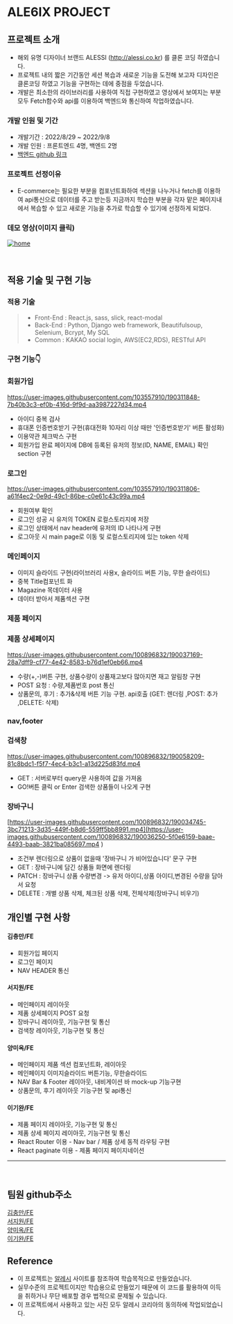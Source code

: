 # ALE6IX PROJECT

## 프로젝트 소개

- 해외 유명 디자이너 브랜드 ALESSI (http://alessi.co.kr) 를 클론 코딩 하였습니다.
- 프로젝트 내의 짧은 기간동안 세션 복습과 새로운 기능을 도전해 보고자 디자인은 클론코딩 하였고 기능을 구현하는 데에 중점을 두었습니다.
- 개발은 최소한의 라이브러리를 사용하여 직접 구현하였고 영상에서 보여지는 부분 모두 Fetch함수와 api를 이용하여 백엔드와 통신하여 작업하였습니다.

### 개발 인원 및 기간

- 개발기간 : 2022/8/29 ~ 2022/9/8
- 개발 인원 : 프론트엔드 4명, 백엔드 2명
- [백엔드 github 링크](https://github.com/wecode-bootcamp-korea/justcode-6-1st-ale6ix-back)

### 프로젝트 선정이유

- E-commerce는 필요한 부분을 컴포넌트화하여 섹션을 나누거나 fetch를 이용하여 api통신으로 데이터를 주고 받는등
  지금까지 학습한 부분을 각자 맡은 페이지내에서 복습할 수 있고 새로운 기능을 추가로 학습할 수 있기에 선정하게 되었다.

### 데모 영상(이미지 클릭)

[![home](https://velog.velcdn.com/images/ch00ng10000/post/3ff906f7-d6ea-43a6-92f1-fc37b06e3eae/image.png)](https://youtu.be/X2f3YSx6h0Q)

<br>

## 적용 기술 및 구현 기능

### 적용 기술

> - Front-End : React.js, sass, slick, react-modal
> - Back-End : Python, Django web framework, Beautifulsoup, Selenium, Bcrypt, My SQL
> - Common : KAKAO social login, AWS(EC2,RDS), RESTful API



### 구현 기능👇

### 회원가입
https://user-images.githubusercontent.com/103557910/190311848-7b40b3c3-ef0b-416d-9f9d-aa3987227d34.mp4
- 아이디 중복 검사
- 휴대폰 인증번호받기 구현(휴대전화 10자리 이상 때만 '인증번호받기' 버튼 활성화)
- 이용약관 체크박스 구현
- 회원가입 완료 페이지에 DB에 등록된 유저의 정보(ID, NAME, EMAIL) 확인 section 구현
### 로그인
https://user-images.githubusercontent.com/103557910/190311806-a61f4ec2-0e9d-49c1-86be-c0e61c43c99a.mp4
- 회원여부 확인
- 로그인 성공 시 유저의 TOKEN 로컬스토리지에 저장
- 로그인 상태에서 nav header에 유저의 ID 나타나게 구현
- 로그아웃 시 main page로 이동 및 로컬스토리지에 있는 token 삭제
### 메인페이지
- 이미지 슬라이드 구현(라이브러리 사용x, 슬라이드 버튼 기능, 무한 슬라이드)
- 중복 Title컴포넌트 화
- Magazine 목데이터 사용
- 데이터 받아서 제품섹션 구현
### 제품 페이지
### 제품 상세페이지
https://user-images.githubusercontent.com/100896832/190037169-28a7dff9-cf77-4e42-8583-b76d1ef0eb66.mp4
- 수량(+,-)버튼 구현, 상품수량이 상품재고보다 많아지면 재고 알림창 구현
- POST 요청 : 수량,제품번호 post 통신
- 상품문의, 후기 : 추가&삭제 버튼 기능 구현. api호출 (GET: 렌더링 ,POST: 추가 ,DELETE: 삭제)
### nav,footer
### 검색창
https://user-images.githubusercontent.com/100896832/190058209-81c8bdc1-f5f7-4ec4-b3c1-a13d225d83fd.mp4
- GET : 서버로부터 query문 사용하여 값을 가져옴
- GO!버튼 클릭 or Enter 검색한 상품들이 나오게 구현
### 장바구니
[https://user-images.githubusercontent.com/100896832/190034745-3bc71213-3d35-449f-b8d6-559ff5bb8991.mp4](https://user-images.githubusercontent.com/100896832/190036250-5f0e6159-baae-4493-baab-3821ba085697.mp4
)
- 조건부 렌더링으로 상품이 없을때 '장바구니 가 비어있습니다' 문구 구현
- GET : 장바구니에 담긴 상품들 화면에 렌더링
- PATCH : 장바구니 상품 수량변경 -> 유저 아이디,상품 아이디,변경된 수량을 담아서 요청 
- DELETE : 개별 상품 삭제, 체크된 상품 삭제, 전체삭제(장바구니 비우기)

## 개인별 구현 사항

#### 김충만/FE
- 회원가입 페이지
- 로그인 페이지
- NAV HEADER 통신 

#### 서지원/FE
- 메인페이지 레이아웃
- 제품 상세페이지 POST 요청
- 장바구니 레이아웃, 기능구현 및 통신
- 검색창 레이아웃, 기능구현 및 통신

#### 양미옥/FE
- 메인페이지 제품 섹션 컴포넌트화, 레이아웃
- 메인페이지 이미지슬라이드 버튼기능, 무한슬라이드
- NAV Bar & Footer 레이아웃, 내비게이션 바 mock-up 기능구현
- 상품문의, 후기 레이아웃 기능구현 및 api통신

#### 이기완/FE
- 제품 페이지 레이아웃, 기능구현 및 통신
- 제품 상세 페이지 레이아웃, 기능구현 및 통신
- React Router 이용 - Nav bar / 제품 상세 동적 라우팅 구현
- React paginate 이용 - 제품 페이지 페이지네이션 

 ---

<br>

## 팀원 github주소

[김충만/FE](https://github.com/kimchoongman)
<br>
[서지원/FE](https://github.com/tjwldnjs123)
<br>
[양미옥/FE](https://github.com/miogy)
<br>
[이기완/FE](https://github.com/lkw1996)

## Reference

- 이 프로젝트는 [알레시](http://alessi.co.kr) 사이트를 참조하여 학습목적으로 만들었습니다.
- 실무수준의 프로젝트이지만 학습용으로 만들었기 때문에 이 코드를 활용하여 이득을 취하거나 무단 배포할 경우 법적으로 문제될 수 있습니다.
- 이 프로젝트에서 사용하고 있는 사진 모두 알레시 코리아의 동의하에 작업되었습니다.

